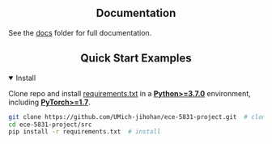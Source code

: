 ## <div align="center">Documentation</div>

See the [docs](https://https://github.com/UMich-jihohan/ece-5831-project/docs) folder for full documentation.

## <div align="center">Quick Start Examples</div>

<details open>
<summary>Install</summary>

Clone repo and install [requirements.txt](https://github.com/UMich-jihohan/ece-5831-project/blob/master/src/requirements.txt) in a
[**Python>=3.7.0**](https://www.python.org/) environment, including
[**PyTorch>=1.7**](https://pytorch.org/get-started/locally/).

```bash
git clone https://github.com/UMich-jihohan/ece-5831-project.git  # clone
cd ece-5831-project/src
pip install -r requirements.txt  # install
```

</details>
